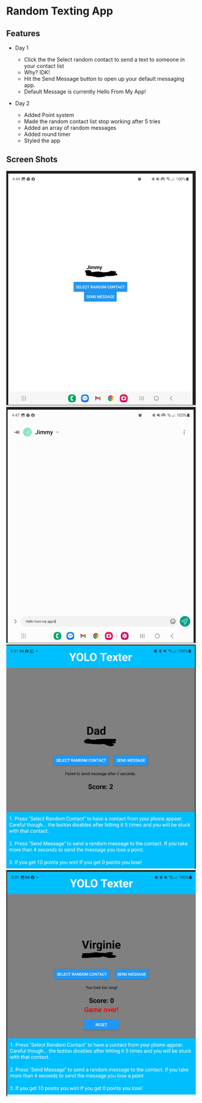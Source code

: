 # Random Texting App

## Features

- Day 1
  - Click the the Select random contact to send a text to someone in your contact list
  - Why? IDK!
  - Hit the Send Message button to open up your default messaging app. 
  - Default Message is currently Hello From My App!

- Day 2
  - Added Point system
  - Made the random contact list stop working after 5 tries
  - Added an array of random messages
  - Added round timer
  - Styled the app

## Screen Shots

![Screen Shot 1](./assets/SS1.PNG)
![Screen Shot 2](./assets/SS2.PNG)
![Screen Shot 3](./assets/SS3.PNG)
![Screen Shot 4](./assets/SS4.PNG)

